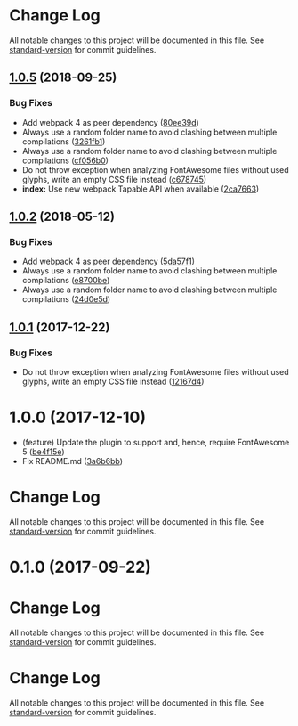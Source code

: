 # Change Log

All notable changes to this project will be documented in this file. See [standard-version](https://github.com/conventional-changelog/standard-version) for commit guidelines.

<a name="1.0.5"></a>
## [1.0.5](https://github.com/dhardtke/font-awesome-minify-plugin/compare/v1.0.4...v1.0.5) (2018-09-25)


### Bug Fixes

* Add webpack 4 as peer dependency ([80ee39d](https://github.com/dhardtke/font-awesome-minify-plugin/commit/80ee39d))
* Always use a random folder name to avoid clashing between multiple compilations ([3261fb1](https://github.com/dhardtke/font-awesome-minify-plugin/commit/3261fb1))
* Always use a random folder name to avoid clashing between multiple compilations ([cf056b0](https://github.com/dhardtke/font-awesome-minify-plugin/commit/cf056b0))
* Do not throw exception when analyzing FontAwesome files without used glyphs, write an empty CSS file instead ([c678745](https://github.com/dhardtke/font-awesome-minify-plugin/commit/c678745))
* **index:** Use new webpack Tapable API when available ([2ca7663](https://github.com/dhardtke/font-awesome-minify-plugin/commit/2ca7663))



<a name="1.0.2"></a>
## [1.0.2](https://github.com/dhardtke/font-awesome-minify-plugin/compare/v1.0.1...v1.0.2) (2018-05-12)


### Bug Fixes

* Add webpack 4 as peer dependency ([5da57f1](https://github.com/dhardtke/font-awesome-minify-plugin/commit/5da57f1))
* Always use a random folder name to avoid clashing between multiple compilations ([e8700be](https://github.com/dhardtke/font-awesome-minify-plugin/commit/e8700be))
* Always use a random folder name to avoid clashing between multiple compilations ([24d0e5d](https://github.com/dhardtke/font-awesome-minify-plugin/commit/24d0e5d))



<a name="1.0.1"></a>
## [1.0.1](https://github.com/dhardtke/font-awesome-minify-plugin/compare/1.0.0...1.0.1) (2017-12-22)


### Bug Fixes

* Do not throw exception when analyzing FontAwesome files without used glyphs, write an empty CSS file instead ([12167d4](https://github.com/dhardtke/font-awesome-minify-plugin/commit/12167d4))



<a name="1.0.0"></a>
# 1.0.0 (2017-12-10)

* (feature) Update the plugin to support and, hence, require FontAwesome 5 ([be4f15e](https://github.com/dhardtke/font-awesome-minify-plugin/commit/be4f15e))
* Fix README.md ([3a6b6bb](https://github.com/dhardtke/font-awesome-minify-plugin/commit/3a6b6bb))



# Change Log

All notable changes to this project will be documented in this file. See [standard-version](https://github.com/conventional-changelog/standard-version) for commit guidelines.

<a name="0.1.0"></a>
# 0.1.0 (2017-09-22)



# Change Log

All notable changes to this project will be documented in this file. See [standard-version](https://github.com/conventional-changelog/standard-version) for commit guidelines.



# Change Log

All notable changes to this project will be documented in this file. See [standard-version](https://github.com/conventional-changelog/standard-version) for commit guidelines.
